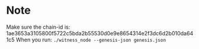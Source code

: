 # Note
Make sure the chain-id is: 1ae3653a3105800f5722c5bda2b55530d0e9e8654314e2f3dc6d2b010da641c5
When you run: 
  ``` ./witness_node --genesis-json genesis.json ```

